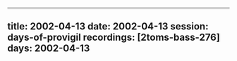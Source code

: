 
---
title: 2002-04-13
date:  2002-04-13
session: days-of-provigil
recordings: [2toms-bass-276]
days: 2002-04-13
---
